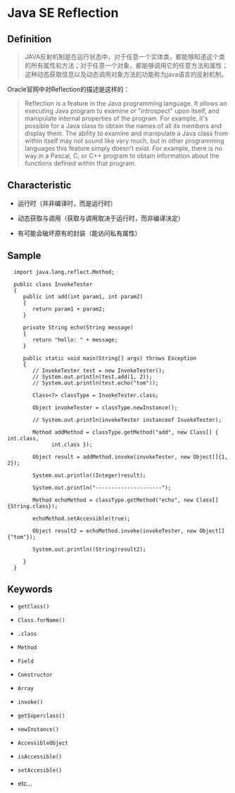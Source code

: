 # Java SE Reflection

## Definition


>JAVA反射机制是在运行状态中，对于任意一个实体类，都能够知道这个类的所有属性和方法；对于任意一个对象，都能够调用它的任意方法和属性；这种动态获取信息以及动态调用对象方法的功能称为java语言的反射机制。


Oracle官网中对Reflection的描述是这样的：

>Reflection is a feature in the Java programming language. It allows an executing Java program to examine or "introspect" upon itself, and manipulate internal properties of the program. For example, it's possible for a Java class to obtain the names of all its members and display them.
>The ability to examine and manipulate a Java class from within itself may not sound like very much, but in other programming languages this feature simply doesn't exist. For example, there is no way in a Pascal, C, or C++ program to obtain information about the functions defined within that program.

## Characteristic

- 运行时（并非编译时，而是运行时）

- 动态获取与调用（获取与调用取决于运行时，而非编译决定）

- 有可能会破坏原有的封装（能访问私有属性）

## Sample

      import java.lang.reflect.Method;

      public class InvokeTester
      {
         public int add(int param1, int param2)
         {
            return param1 + param2;
         }

         private String echo(String message)
         {
            return "hello: " + message;
         }

         public static void main(String[] args) throws Exception
         {
            // InvokeTester test = new InvokeTester();
            // System.out.println(test.add(1, 2));
            // System.out.println(test.echo("tom"));

            Class<?> classType = InvokeTester.class;

            Object invokeTester = classType.newInstance();

            // System.out.println(invokeTester instanceof InvokeTester);

            Method addMethod = classType.getMethod("add", new Class[] { int.class,
                  int.class });
            
            Object result = addMethod.invoke(invokeTester, new Object[]{1, 2});
            
            System.out.println((Integer)result);
            
            System.out.println("---------------------");
            
            Method echoMethod = classType.getMethod("echo", new Class[]{String.class});
            
            echoMethod.setAccessible(true);

            Object result2 = echoMethod.invoke(invokeTester, new Object[]{"tom"});
            
            System.out.println((String)result2);

         }
      }


## Keywords

- ```getClass()```

- ```Class.forName()```

- ```.class```

- ```Method```

- ```Field```

- ```Constructor```

- ```Array```

- ```invoke()```

- ```getSuperclass()```

- ```newInstance()```

- ```AccessibleObject```

- ```isAccessible()```

- ```setAccesible()```

- etc...
